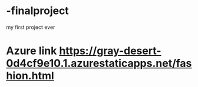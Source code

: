 # -finalproject
my first project ever
# Azure  link  https://gray-desert-0d4cf9e10.1.azurestaticapps.net/fashion.html
